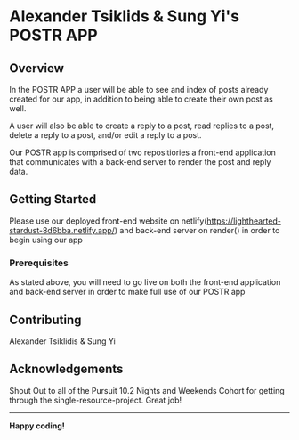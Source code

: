 # Alexander Tsiklids & Sung Yi's POSTR APP

## Overview

In the POSTR APP a user will be able to see and index of posts already created for our app, in addition to being able to create their own post as well.

A user will also be able to create a reply to a post, read replies to a post, delete a reply to a post, and/or edit a reply to a post.

Our POSTR app is comprised of two repositiories a front-end application that communicates with a back-end server to render the post and reply data.

## Getting Started

Please use our deployed front-end website on netlify(https://lighthearted-stardust-8d6bba.netlify.app/) and back-end server on render() in order to begin using our app

### Prerequisites

As stated above, you will need to go live on both the front-end application and back-end server in order to make full use of our POSTR app

## Contributing

Alexander Tsiklidis & Sung Yi

## Acknowledgements

Shout Out to all of the Pursuit 10.2 Nights and Weekends Cohort for getting through the single-resource-project. Great job!

---

**Happy coding!**